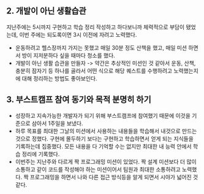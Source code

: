 ## 2. 개발이 아닌 생활습관
 지난주에는 5시까지 구현하고 학습 정리 작성하고 하다보니까 체력적으로 부담이 됐었는데, 이번 주에는 되도록이면 3시 이전에 자려고 노력했다. 
- 운동하려고 헬스장까지 가지는 못했고 매일 30분 정도 산책을 했고, 매일 미션 하면서 방이 지저분하다 싶을 때마다 청소를 했다.
- 개발이 아닌 생활 습관을 만들자 -> 약간은 추상적인 미션인 것 같아서 운동, 산책, 충분히 잠자기 등 하나를 골라서 어떤 식으로 해당 퀘스트를 수행하려고 노력했는지에 대해 정리하는 방법도 좋아보인다.

## 3. 부스트캠프 참여 동기와 목적 분명히 하기 
- 성장하고 지속가능한 개발자가 되기 위해 부스트캠프에 참여했기 때문에 이것을 기준으로 삼아서 1주일을 보냈다.
- 하루 목표를 최대한 그날의 미션에서 사용하는 내용들을 학습해서 내것으로 만드는 것으로 정했다. 구현에 몰두하기 보다는 구현하고 학습하면서 얻게 되는 지식들을 기록하는데 집중했다. 모든 내용을 다 기억할 수는 없지만 최대한 내 능력 안에서 학습 정리에 기록했다.
- 이번주는 지난주와 다르게 짝 프로그래밍 미션이 있었다. 짝 설계 미션보다 더 많이 소통하고 같이 코드를 작성해야 하는 미션이어서 팀원과 최대한 소통하려고 노력했다. 짝 프로그래밍을 하면서 나와 다른 접근 방식등을 알게 되면서 시야가 넓어진 것 같다.

